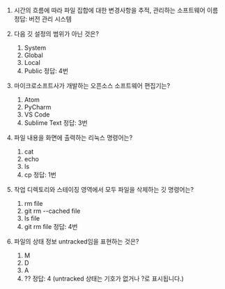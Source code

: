1. 시간의 흐름에 따라 파일 집합에 대한 변경사항을 추적, 관리하는 소프트웨어 이름
   정답: 버전 관리 시스템

2. 다음 깃 설정의 범위가 아닌 것은?
   1) System
   2) Global
   3) Local
   4) Public
   정답: 4번

3. 마이크로소프트사가 개발하는 오픈소스 소프트웨어 편집기는?
   1) Atom
   2) PyCharm
   3) VS Code
   4) Sublime Text
   정답: 3번

4. 파일 내용을 화면에 출력하는 리눅스 명령어는?
   1) cat
   2) echo
   3) ls
   4) cp
   정답: 1번

5. 작업 디렉토리와 스테이징 영역에서 모두 파일을 삭제하는 깃 명령어는?
   1) rm file
   2) git rm --cached file
   3) ls file
   4) git rm file
   정답: 4번

6. 파일의 상태 정보 untracked임을 표현하는 것은?
   1) M
   2) D
   3) A
   4) ??
   정답: 4 (untracked 상태는 기호가 없거나 ?로 표시됩니다.)


